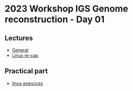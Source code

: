 # 2023 Workshop IGS Genome reconstruction - Day 01

## Lectures

* [General](general.md)
* [Linux re-cap](linux.md)

## Practical part

* [linux exercices](../day00-friday/linux-pre.md)
